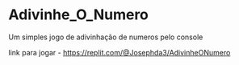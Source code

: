 # Adivinhe_O_Numero
Um simples jogo de adivinhação de numeros pelo console

link para jogar - https://replit.com/@Josephda3/AdivinheONumero

